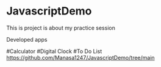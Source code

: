 # JavascriptDemo
This is project is about my practice session 

Developed apps

#Calculator 
#Digital Clock
#To Do List 
https://github.com/Manasa1247/JavascriptDemo/tree/main
